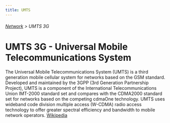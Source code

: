 ```yaml
---
title: UMTS
---
```

###### [Network](../wiki/network-technology.html) > UMTS 3G

# UMTS 3G - Universal Mobile Telecommunications System

The Universal Mobile Telecommunications System (UMTS) is a third generation mobile cellular system for networks based on the GSM standard. Developed and maintained by the 3GPP (3rd Generation Partnership Project), UMTS is a component of the International Telecommunications Union IMT-2000 standard set and compares with the CDMA2000 standard set for networks based on the competing cdmaOne technology. UMTS uses wideband code division multiple access (W-CDMA) radio access technology to offer greater spectral efficiency and bandwidth to mobile network operators. <a href="https://en.wikipedia.org/wiki/Universal_Mobile_Telecommunications_System" target="_blank">Wikipedia</a> 